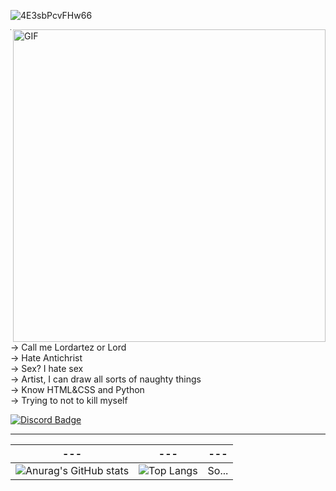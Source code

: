 ![4E3sbPcvFHw66](https://github.com/reni4ka/reni4ka/assets/166394584/7458232b-200c-4818-980b-ab45d4834f7b)

<img hight="400" width="500" alt="GIF" align="right" src="[https://github.com/reni4ka/reni4ka/assets/166394584/52fa25bb-9c2e-402c-8ec6-3dd161c7d9dd](https://cdn.discordapp.com/attachments/1106728912865738752/1253429069043732490/Synthebest.png?ex=6675d249&is=667480c9&hm=db1fede19664b0ed49f11f72c9647522884cf20d2d28059b147406c201e2cf79&)">

---
→ Call me Lordartez or Lord<br>
→ Hate Antichrist<br>
→ Sex? I hate sex<br>
→ Artist, I can draw all sorts of naughty things<br>
→ Know HTML&CSS and Python<br>
→ Trying to not to kill myself<br>

[![Discord Badge](https://img.shields.io/badge/Discord-7289DA?style=for-the-badge&logo=discord&logoColor=white)](https://discordapp.com/users/307835379971653642)

---

| ---  | --- | --- |
| ------------- | ------------- | ------------- |
| ![Anurag's GitHub stats](https://github-readme-stats.vercel.app/api?username=reni4ka&theme=transparent&show_icons=true)  |  ![Top Langs](https://github-readme-stats.vercel.app/api/top-langs/?username=reni4ka&layout=compact)  | So...

<!---
FUCK THE RULES
--->
